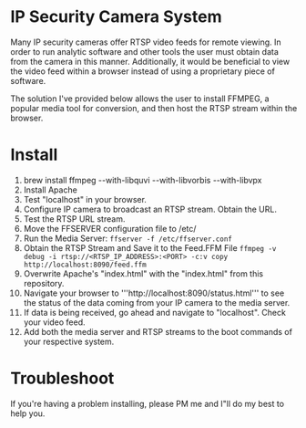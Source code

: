 # IP Security Camera System 

Many IP security cameras offer RTSP video feeds for remote viewing. In order to run analytic software and other tools the user must obtain data from the camera in this manner. Additionally, it would be beneficial to view the video feed within a browser instead of using a proprietary piece of software. 

The solution I've provided below allows the user to install FFMPEG, a popular media tool for conversion, and then host the RTSP stream within the browser.



# Install

1. brew install ffmpeg --with-libquvi --with-libvorbis --with-libvpx
2. Install Apache
3. Test "localhost" in your browser.
4. Configure IP camera to broadcast an RTSP stream. Obtain the URL.
5. Test the RTSP URL stream.
6. Move the FFSERVER configuration file to /etc/
7. Run the Media Server:
```ffserver -f /etc/ffserver.conf```
8. Obtain the RTSP Stream and Save it to the Feed.FFM File
```ffmpeg -v debug -i rtsp://<RTSP_IP_ADDRESS>:<PORT> -c:v copy  http://localhost:8090/feed.ffm```
9. Overwrite Apache's "index.html" with the "index.html" from this repository.
10. Navigate your browser to '''http://localhost:8090/status.html''' to see the status of the data coming from your IP camera to the media server.
11. If data is being received, go ahead and navigate to "localhost". Check your video feed.
12. Add both the media server and RTSP streams to the boot commands of your respective system.




# Troubleshoot

If you're having a problem installing, please PM me and I"ll do my best to help you.
